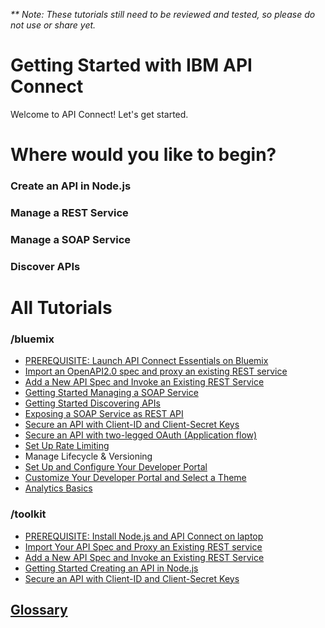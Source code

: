 _** Note: These tutorials still need to be reviewed and tested, so please do not use or share yet._

# Getting Started with IBM API Connect

Welcome to API Connect! Let's get started.

# Where would you like to begin?

### Create an API in Node.js

### Manage a REST Service

### Manage a SOAP Service

### Discover APIs

# All Tutorials

### /bluemix
- [PREREQUISITE: Launch API Connect Essentials on Bluemix](bluemix/0-prereq/README.md)
- [Import an OpenAPI2.0 spec and proxy an existing REST service](bluemix/1a/README.md)
- [Add a New API Spec and Invoke an Existing REST Service](bluemix/1b/README.md)
- [Getting Started Managing a SOAP Service](/bluemix/manage-soap-api/README.md)
- [Getting Started Discovering APIs](bluemix/getting-started-discovering-apis)
- [Exposing a SOAP Service as REST API](/bluemix/exposing-a-soap-service-as-rest/README.md)
- [Secure an API with Client-ID and Client-Secret Keys](bluemix/2a/README.md)
- [Secure an API with two-legged OAuth (Application flow)](bluemix/2b/README.md)
- [Set Up Rate Limiting](/bluemix/setup-rate-limiting/README.md)
- Manage Lifecycle & Versioning
- [Set Up and Configure Your Developer Portal](/bluemix/setup-config-customize-dev-portal) 
- [Customize Your Developer Portal and Select a Theme](/bluemix/customize-dev-portal-select-theme)
- [Analytics Basics](/bluemix/analytics-basics/README.md)

### /toolkit
- [PREREQUISITE: Install Node.js and API Connect on laptop](/toolkit/0-Prereq/README.md)
- [Import Your API Spec and Proxy an Existing REST service](/toolkit/1a-import)
- [Add a New API Spec and Invoke an Existing REST Service](/toolkit/1b)
- [Getting Started Creating an API in Node.js](/toolkit/getting-started-creating-an-api-in-nodejs/README.md)
- [Secure an API with Client-ID and Client-Secret Keys](/toolkit/2a/README.md)

## [Glossary](https://console.ng.bluemix.net/docs/services/apiconnect/apiconnect_overview.html#apic_glossary)
